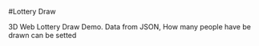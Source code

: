 #Lottery Draw

3D Web Lottery Draw Demo. Data from JSON, How many people have be drawn can be setted
